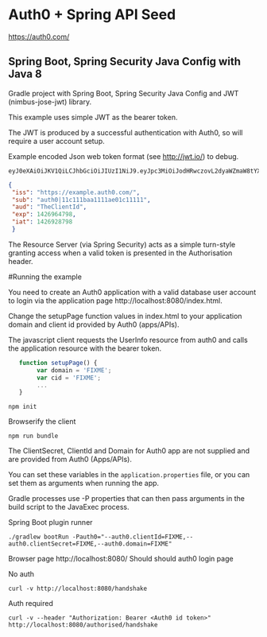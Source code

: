 # Auth0 + Spring API Seed

https://auth0.com/ 

## Spring Boot, Spring Security Java Config with Java 8

Gradle project with Spring Boot, Spring Security Java Config and JWT (nimbus-jose-jwt) library.

This example uses simple JWT as the bearer token.

The JWT is produced by a successful authentication with Auth0, so will require a user account setup.

Example encoded Json web token format (see http://jwt.io/) to debug.
~~~
eyJ0eXAiOiJKV1QiLCJhbGciOiJIUzI1NiJ9.eyJpc3MiOiJodHRwczovL2dyaWZmaW8tYXBwbGljYXRpb24uYXV0aDAuY29tLyIsInN1YiI6ImF1dGgwfDU0YzkzMmJhYTUxNzAzYWUwNGMxMjQyMCIsImF1ZCI6IkZaN0FjdXNqZDFCRWpmNG5iZGlkNng5UFRKTEJyRThQIiwiZXhwIjoxNDI2OTgyNjQ5LCJpYXQiOjE0MjY5NDY2NDl9.o1eJwoC69jC9_hNePGts9vHUR79YiSS_hZybFQ1weeU
~~~

~~~json
{
 "iss": "https://example.auth0.com/",
 "sub": "auth0|11c111baa1111ae01c11111",
 "aud": "TheClientId",
 "exp": 1426964798,
 "iat": 1426928798
 }
~~~

The Resource Server (via Spring Security) acts as a simple turn-style granting access when a valid token is presented in the Authorisation header. 

#Running the example

You need to create an Auth0 application with a valid database user account to login via the application page http://localhost:8080/index.html.

Change the setupPage function values in index.html to your application domain and client id provided by Auth0 (apps/APIs).

The javascript client requests the UserInfo resource from auth0 and calls the application resource with the bearer token.

~~~javascript
   function setupPage() {
        var domain = 'FIXME';
        var cid = 'FIXME';
        ...
   }
~~~

~~~
npm init
~~~

Browserify the client
~~~
npm run bundle
~~~

The ClientSecret, ClientId and Domain for Auth0 app are not supplied and are provided from Auth0 (Apps/APIs).

You can set these variables in the `application.properties` file, or you can set them as arguments when running the app.

Gradle processes use -P properties that can then pass arguments in the build script to the JavaExec process.

Spring Boot plugin runner
~~~
./gradlew bootRun -Pauth0="--auth0.clientId=FIXME,--auth0.clientSecret=FIXME,--auth0.domain=FIXME"
~~~

Browser page http://localhost:8080/
Should should auth0 login page

No auth
~~~
curl -v http://localhost:8080/handshake
~~~

Auth required
~~~
curl -v --header "Authorization: Bearer <Auth0 id token>" http://localhost:8080/authorised/handshake
~~~
